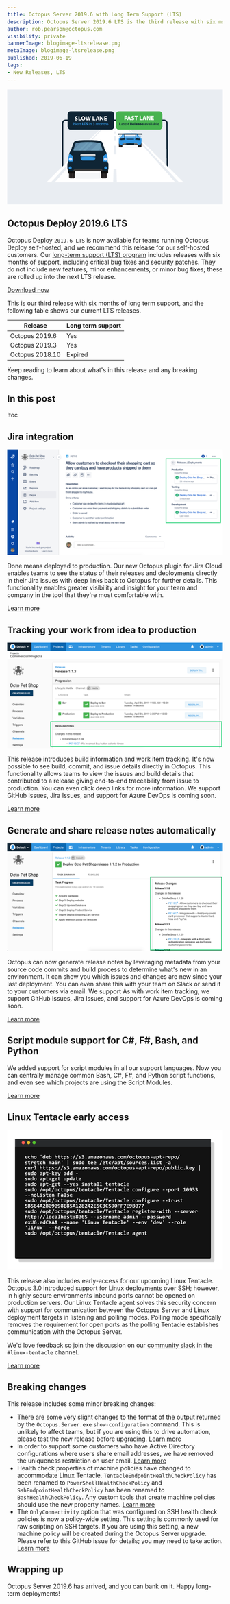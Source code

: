 ```yaml
---
title: Octopus Server 2019.6 with Long Term Support (LTS)
description: Octopus Server 2019.6 LTS is the third release with six months of long-term support. We recommend this release for self-hosted customers.
author: rob.pearson@octopus.com
visibility: private
bannerImage: blogimage-ltsrelease.png
metaImage: blogimage-ltsrelease.png
published: 2019-06-19
tags:
- New Releases, LTS
---
```


![Cars on slow lane and fast lane](blogimage-ltsrelease.png)

<h2>Octopus Deploy 2019.6 LTS</h2>

Octopus Deploy `2019.6 LTS` is now available for teams running Octopus Deploy self-hosted, and we recommend this release for our self-hosted customers. Our [long-term support (LTS) program](https://octopus.com/docs/administration/upgrading/long-term-support) includes releases with six months of support, including critical bug fixes and security patches. They do not include new features, minor enhancements, or minor bug fixes; these are rolled up into the next LTS release.

<a href="https://octopus.com/downloads" class="btn btn-primary btn-lg">Download now</a>

This is our third release with six months of long term support, and the following table shows our current LTS releases.

| Release               | Long term support           |
| --------------------- | --------------------------- |
| Octopus 2019.6        | Yes                         |
| Octopus 2019.3        | Yes                         |
| Octopus 2018.10       | Expired                     |

Keep reading to learn about what's in this release and any breaking changes.

<h2>In this post </h2>

!toc

## Jira integration

![Atlassian Jira Integration](jira-issue-with-deployments.png "width=600")

Done means deployed to production. Our new Octopus plugin for Jira Cloud enables teams to see the status of their releases and deployments directly in their Jira issues with deep links back to Octopus for further details. This functionality enables greater visibility and insight for your team and company in the tool that they're most comfortable with.

[Learn more](https://octopus.com/blog/octopus-jira-integration)

## Tracking your work from idea to production

![Octopus Release Details with build and work items information](octopus-release-details.png "width=600")

This release introduces build information and work item tracking. It's now possible to see build, commit, and issue details directly in Octopus. This functionality allows teams to view the issues and build details that contributed to a release giving end-to-end traceability from issue to production. You can even click deep links for more information. We support GitHub Issues, Jira Issues, and support for Azure DevOps is coming soon.

[Learn more](https://octopus.com/blog/metadata-and-work-items)

## Generate and share release notes automatically

![Octopus Deployment with release notes showing what's new](octopus-release-notes.png "width=600")

Octopus can now generate release notes by leveraging metadata from your source code commits and build process to determine what's new in an environment. It can show you which issues and changes are new since your last deployment. You can even share this with your team on Slack or send it to your customers via email. We support  As with work item tracking, we support GitHub Issues, Jira Issues, and support for Azure DevOps is coming soon.

[Learn more](https://octopus.com/blog/release-notes-templates)

## Script module support for C#, F#, Bash, and Python

We added support for script modules in all our support languages. Now you can centrally manage common Bash, C#, F#, and Python script functions, and even see which projects are using the Script Modules.

[Learn more](https://octopus.com/blog/script-modules)

## Linux Tentacle early access

![Linux Tentacle configuration](linux-tentacle.png "width=500")

This release also includes early-access for our upcoming Linux Tentacle. [Octopus 3.0](https://octopus.com/blog/deployment-targets-in-octopus-3) introduced support for Linux deployments over SSH; however, in highly secure environments inbound ports cannot be opened on production servers. Our Linux Tentacle agent solves this security concern with support for communication between the Octopus Server and Linux deployment targets in listening and polling modes. Polling mode specifically removes the requirement for open ports as the polling Tentacle establishes communication with the Octopus Server.

We'd love feedback so join the discussion on our [community slack](https://octopus.com/slack) in the `#linux-tentacle` channel.

[Learn more](https://octopus.com/docs/infrastructure/deployment-targets/linux/tentacle)

## Breaking changes

This release includes some minor breaking changes:

* There are some very slight changes to the format of the output returned by the `Octopus.Server.exe` `show-configuration` command. This is unlikely to affect teams, but if you are using this to drive automation, please test the new release before upgrading. 
[Learn more](https://github.com/OctopusDeploy/Issues/issues/5392)
* In order to support some customers who have Active Directory configurations where users share email addresses, we have removed the uniqueness restriction on user email. 
[Learn more](https://github.com/OctopusDeploy/Issues/issues/5549)
* Health check properties of machine policies have changed to accommodate Linux Tentacle. `TentacleEndpointHealthCheckPolicy` has been renamed to `PowerShellHealthCheckPolicy` and `SshEndpointHealthCheckPolicy` has been renamed to `BashHealthCheckPolicy`. Any custom tools that create machine policies should use the new property names. 
[Learn more](https://github.com/OctopusDeploy/Issues/issues/5544)
* The `OnlyConnectivity` option that was configured on SSH health check policies is now a policy-wide setting. This setting is commonly used for raw scripting on SSH targets. If you are using this setting, a new machine policy will be created during the Octopus Server upgrade. Please refer to this GitHub issue for details; you may need to take action. 
[Learn more](https://github.com/OctopusDeploy/Issues/issues/5544)

## Wrapping up

Octopus Server 2019.6 has arrived, and you can bank on it. Happy long-term deployments!
